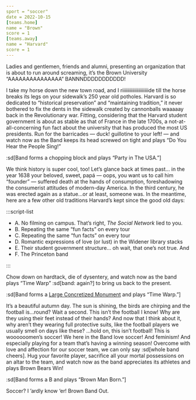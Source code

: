 ```yaml
---
sport = "soccer"
date = 2022-10-15
[teams.home]
name = "Brown"
score = 1
[teams.away]
name = "Harvard"
score = 1
---
```


Ladies and gentlemen, friends and alumni, presenting an organization that is about to run around screaming, it’s the Brown University “AAAAAAAAAAAAAAA” BANNNDDDDDDDDDDD!

I take my horse down the new town road, and I riiiiiiiiiiiiiiiiiiiiide till the horse breaks its legs on your sidewalk’s 250 year old potholes. Harvard is so dedicated to “historical preservation” and “maintaining tradition,” it never bothered to fix the dents in the sidewalk created by cannonballs waaaaay back in the Revolutionary war. Fitting, considering that the Harvard student government is about as stable as that of France in the late 1700s, a not-at-all-concerning fun fact about the university that has produced the most US presidents. Run for the barricades — duck! guillotine to your left! — and watch now as the Band keeps its head screwed on tight and plays “Do You Hear the People Sing!”

:sd[Band forms a chopping block and plays “Party in The USA.”]

We think history is super cool, too! Let’s glance back at times past… in the year 1638 your beloved, sweet, papá — oops, you want us to call him “founder” — suffered death at the hands of consumption, foreshadowing the consumerist attitudes of modern-day America. In the third century, he was erected again as a statue…or at least, someone was. In the meantime, here are a few other old traditions Harvard’s kept since the good old days:

:::script-list

- A. No filming on campus. That’s right, _The Social Network_ lied to you.
- B. Repeating the same “fun facts” on every tour
- C. Repeating the same “fun facts” on every tour
- D. Romantic expressions of love (or lust) in the Widener library stacks
- E. Their student government structure… oh wait, that one’s not true. And
- F. The Princeton band

:::

Chow down on hardtack, die of dysentery, and watch now as the band plays “Time Warp” :sd[band: again?] to bring us back to the present.

:sd[Band forms a [Large Concretized Monument](https://www.brown.edu/news/2021-05-19/public-art) and plays “Time Warp.”]

It’s a beautiful autumn day. The sun is shining, the birds are chirping and the football is…round? Wait a second. This isn’t the football I know! Why are they using their feet instead of their hands? And now that I think about it, why aren’t they wearing full protective suits, like the football players we usually smell on days like these? …hold on, this isn’t football! This is woooooomen’s soccer! We here in the Band love soccer! And feminism! And especially playing for a team that’s having a winning season! Overcome with love and affection for our soccer team, we can only say :sd[whole band cheers]. Hug your favorite player, sacrifice all your mortal possessions on an altar to the team, and watch now as the band appreciates its athletes and plays Brown Bears Win!

:sd[Band forms a B and plays “Brown Man Born.”]

Soccer? I ’ardly know ‘er! Brown Band Out.
